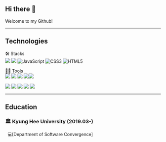 ## Hi there 👋
Welcome to my Github! 

---


 ## Technologies

 🛠️ Stacks  
<img src="https://img.shields.io/badge/Python-3776AB?style=for-the-badge&logo=Python&logoColor=white"> <img src="https://img.shields.io/badge/c++-00599C?style=for-the-badge&logo=c%2B%2B&logoColor=white"> 
![JavaScript](https://img.shields.io/badge/JavaScript-F7DF1E?style=for-the-badge&logo=javascript&logoColor=323330)
![CSS3](https://img.shields.io/badge/CSS3-1572B6?style=for-the-badge&logo=css3&logoColor=ffffff)
![HTML5](https://img.shields.io/badge/HTML5-E34F26?style=for-the-badge&logo=html5&logoColor=ffffff)  

💪🏼 Tools  
<img src="https://img.shields.io/badge/numpy-013243?style=for-the-badge&logo=numpy&logoColor=white"> <img src="https://img.shields.io/badge/pandas-150458?style=for-the-badge&logo=pandas&logoColor=white"> <img src="https://img.shields.io/badge/scikitlearn-F7931E?style=for-the-badge&logo=scikit-learn&logoColor=white"> <img src="https://img.shields.io/badge/tensorflow-FF6F00?style=for-the-badge&logo=tensorflow&logoColor=white"><img src="https://img.shields.io/badge/PyTorch-EE4C2C?style=for-the-badge&logo=pytorch&logoColor=white" /> 

<img src="https://img.shields.io/badge/figma-F24E1E?style=for-the-badge&logo=figma&logoColor=white"> <img src="https://img.shields.io/badge/github-181717?style=for-the-badge&logo=github&logoColor=white"> <img src="https://img.shields.io/badge/git-F05032?style=for-the-badge&logo=git&logoColor=white"> <img src="https://img.shields.io/badge/notion-000000?style=for-the-badge&logo=notion&logoColor=white"> <img src="https://img.shields.io/badge/discord-5865F2?style=for-the-badge&logo=discord&logoColor=white">


___
## Education

### 🏛 Kyung Hee University (2019.03-)

    💻[Department of Software Convergence]









